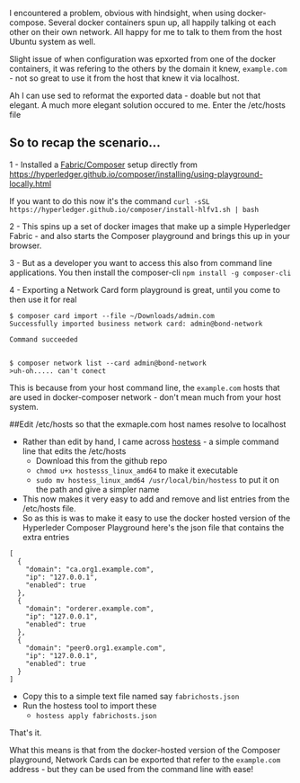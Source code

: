 
I encountered a problem, obvious with hindsight, when using docker-compose.  Several docker containers spun up, all happily talking ot each other on their own network. All happy for me to talk to them from the host Ubuntu system as well.

Slight issue of when configuration was epxorted from one of the docker containers, it was refering to the others by the domain it knew, `example.com` - not so great to use it from the host that knew it via localhost. 

Ah I can use sed to reformat the exported data - doable but not that elegant. A much more elegant solution occured to me. Enter the /etc/hosts file

## So to recap the scenario...

1 - Installed a [Fabric/Composer](https://hyperledger.github.io/composer/index.html) setup directly from https://hyperledger.github.io/composer/installing/using-playground-locally.html

If you want to do this now it's the command `curl -sSL https://hyperledger.github.io/composer/install-hlfv1.sh | bash`

2 - This spins up a set of docker images that make up a simple Hyperledger Fabric - and also starts the Composer playground and brings this up in your browser.

3 - But as a developer you want to access this also from command line applications. You then install the composer-cli
`npm install -g composer-cli`

4 - Exporting a Network Card form playground is great, until you come to then use it for real
```
$ composer card import --file ~/Downloads/admin.com
Successfully imported business network card: admin@bond-network

Command succeeded


$ composer network list --card admin@bond-network
>uh-oh..... can't conect 
```
This is because from your host command line, the `example.com` hosts that are used in docker-composer network - don't mean much from your host system. 

##Edit /etc/hosts so that the exmaple.com host names resolve to localhost

- Rather than edit by hand, I came across [hostess](https://github.com/cbednarski/hostess) - a simple command line that edits the /etc/hosts
  - Download this from the github repo
  - `chmod u+x hostesss_linux_amd64` to make it executable
  - `sudo mv hostess_linux_amd64 /usr/local/bin/hostess`  to put it on the path and give a simpler name
- This now makes it very easy to add and remove and list entries from the /etc/hosts file.
- So as this is was to make it easy to use the docker hosted version of the Hyperleder Composer Playground here's the json file that contains the extra entries

```
[
  {
    "domain": "ca.org1.example.com",
    "ip": "127.0.0.1",
    "enabled": true
  },
  {
    "domain": "orderer.example.com",
    "ip": "127.0.0.1",
    "enabled": true
  },
  {
    "domain": "peer0.org1.example.com",
    "ip": "127.0.0.1",
    "enabled": true
  }
]

```
- Copy this to a simple text file named say `fabrichosts.json`
- Run the hostess tool to import these
  - `hostess apply fabrichosts.json`

That's it. 

What this means is that from the docker-hosted version of the Composer playground, Network Cards can be exported that refer to the `example.com` address - but they can be used from the command line with ease!
